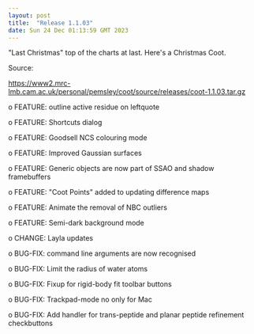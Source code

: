 ```yaml
---
layout: post
title:  "Release 1.1.03"
date: Sun 24 Dec 01:13:59 GMT 2023
---
```


  "Last Christmas" top of the charts at last. Here's a Christmas Coot.

Source:

https://www2.mrc-lmb.cam.ac.uk/personal/pemsley/coot/source/releases/coot-1.1.03.tar.gz


  o FEATURE: outline active residue on leftquote

  o FEATURE: Shortcuts dialog

  o FEATURE: Goodsell NCS colouring mode

  o FEATURE: Improved Gaussian surfaces

  o FEATURE: Generic objects are now part of SSAO and shadow framebuffers

  o FEATURE: "Coot Points" added to updating difference maps

  o FEATURE: Animate the removal of NBC outliers

  o FEATURE: Semi-dark background mode

  o CHANGE:  Layla updates

  o BUG-FIX: command line arguments are now recognised

  o BUG-FIX: Limit the radius of water atoms

  o BUG-FIX: Fixup for rigid-body fit toolbar buttons

  o BUG-FIX: Trackpad-mode no only for Mac

  o BUG-FIX: Add handler for trans-peptide and planar peptide refinement checkbuttons


